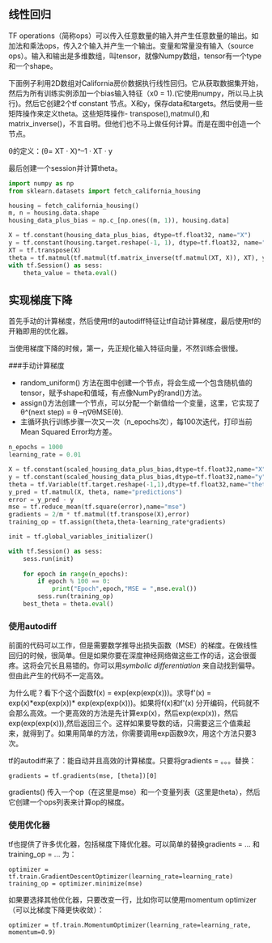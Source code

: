 ## 线性回归

TF operations（简称ops）可以传入任意数量的输入并产生任意数量的输出。如加法和乘法ops，传入2个输入并产生一个输出。变量和常量没有输入（source ops）。输入和输出是多维数组，叫tensor，就像Numpy数组，tensor有一个type和一个shape。

下面例子利用2D数组对California房价数据执行线性回归。它从获取数据集开始，然后为所有训练实例添加一个bias输入特征（x0 = 1).(它使用numpy，所以马上执行)。然后它创建2个tf constant 节点。X和y，保存data和targets。然后使用一些矩阵操作来定义theta。这些矩阵操作- transpose(),matmul(),和matrix_inverse()，不言自明。但他们也不马上做任何计算。而是在图中创造一个节点。

θ的定义：(θ= XT · X)^–1 · XT · y 

最后创建一个session并计算theta。

```python
import numpy as np
from sklearn.datasets import fetch_california_housing

housing = fetch_california_housing()
m, n = housing.data.shape
housing_data_plus_bias = np.c_[np.ones((m, 1)), housing.data]

X = tf.constant(housing_data_plus_bias, dtype=tf.float32, name="X")
y = tf.constant(housing.target.reshape(-1, 1), dtype=tf.float32, name="y")
XT = tf.transpose(X)
theta = tf.matmul(tf.matmul(tf.matrix_inverse(tf.matmul(XT, X)), XT), y)
with tf.Session() as sess:
	theta_value = theta.eval()
```

## 实现梯度下降

首先手动的计算梯度，然后使用tf的autodiff特征让tf自动计算梯度，最后使用tf的开箱即用的优化器。

当使用梯度下降的时候，第一，先正规化输入特征向量，不然训练会很慢。

###手动计算梯度

- random_uniform() 方法在图中创建一个节点，将会生成一个包含随机值的tensor，赋予shape和值域，有点像NumPy的rand()方法。
- assign()方法创建一个节点，可以分配一个新值给一个变量，这里，它实现了θ^(next step) = θ –η∇θMSE(θ). 
- 主循环执行训练步骤一次又一次（n_epochs次），每100次迭代，打印当前Mean Squared Error均方差。

```python
n_epochs = 1000
learning_rate = 0.01

X = tf.constant(scaled_housing_data_plus_bias,dtype=tf.float32,name="X")
y = tf.constant(scaled_housing_data_plus_bias,dtype=tf.float32,name="y")
theta = tf.Variable(tf.target.reshape(-1,1),dtype=tf.float32,name="theta")
y_pred = tf.matmul(X, theta, name="predictions")
error = y_pred - y
mse = tf.reduce_mean(tf.square(error),name="mse")
gradients = 2/m * tf.matmul(tf.transpose(X),error)
training_op = tf.assign(theta,theta-learning_rate*gradients)

init = tf.global_variables_initializer()

with tf.Session() as sess:
    sess.run(init)
    
    for epoch in range(n_epochs):
        if epoch % 100 == 0:
            print("Epoch",epoch,"MSE = ",mse.eval())
        sess.run(training_op)
    best_theta = theta.eval()
```

### 使用autodiff

前面的代码可以工作，但是需要数学推导出损失函数（MSE）的梯度。在做线性回归的时候，很简单。但是如果你要在深度神经网络做这些工作的话，这会很蛋疼。这将会冗长且易错的。你可以用*symbolic differentiation* 来自动找到偏导。但由此产生的代码不一定高效。

为什么呢？看下个这个函数f(x) = exp(exp(exp(x)))。求导f'(x) = exp(x)\*exp(exp(x))\* exp(exp(exp(x)))。如果将f(x)和f'(x) 分开编码，代码就不会那么高效。一个更高效的方法是先计算exp(x)，然后exp(exp(x))，然后exp(exp(exp(x))),然后返回三个。这样如果要导数的话，只需要这三个值乘起来，就得到了。如果用简单的方法，你需要调用exp函数9次，用这个方法只要3次。

tf的autodiff来了：能自动并且高效的计算梯度。只要将gradients = 。。。替换：

```
gradients = tf.gradients(mse, [theta])[0]
```

gradients() 传入一个op（在这里是mse）和一个变量列表（这里是theta），然后它创建一个ops列表来计算op的梯度。

### 使用优化器

tf也提供了许多优化器，包括梯度下降优化器。可以简单的替换gradients = ... 和 training_op = ... 为：

```
optimizer = tf.train.GradientDescentOptimizer(learning_rate=learning_rate)
training_op = optimizer.minimize(mse)

```

如果要选择其他优化器，只要改变一行，比如你可以使用momentum optimizer（可以比梯度下降更快收敛）：

```
optimizer = tf.train.MomentumOptimizer(learning_rate=learning_rate,
momentum=0.9)
```
